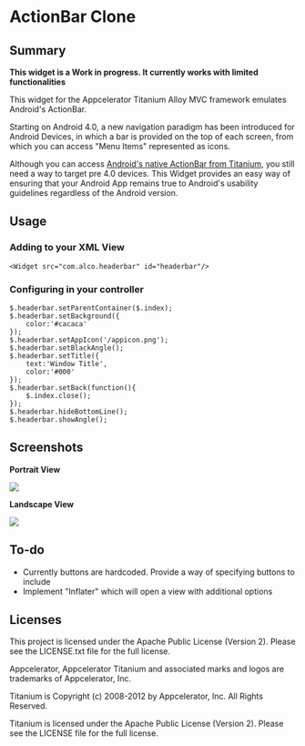 # ActionBar Clone

## Summary

**This widget is a Work in progress.  It currently works with limited functionalities**

This widget for the Appcelerator Titanium Alloy MVC framework emulates Android's ActionBar.

Starting on Android 4.0, a new navigation paradigm has been introduced for Android Devices, in which a bar is provided on the top of each screen, from which you can access "Menu Items" represented as icons.

Although you can access [Android's native ActionBar from Titanium](https://gist.github.com/ricardoalcocer/5339699), you still need a way to target pre 4.0 devices.  This Widget provides an easy way of ensuring that your Android App remains true to Android's usability guidelines regardless of the Android version.

## Usage

### Adding to your XML View

```
<Widget src="com.alco.headerbar" id="headerbar"/> 
```
### Configuring in your controller

```
$.headerbar.setParentContainer($.index);
$.headerbar.setBackground({
	color:'#cacaca'
});
$.headerbar.setAppIcon('/appicon.png');
$.headerbar.setBlackAngle();
$.headerbar.setTitle({
	text:'Window Title',
	color:'#000'
});
$.headerbar.setBack(function(){
	$.index.close();
});
$.headerbar.hideBottomLine();
$.headerbar.showAngle();
```


## Screenshots

**Portrait View**

![](http://s23.postimg.org/vppob5nxn/Screen_Shot_2013_05_09_at_10_11_24_AM.png)

**Landscape View**

![](http://s17.postimg.org/wcr99ll6n/Screen_Shot_2013_05_09_at_10_11_40_AM.png)


## To-do 

* Currently buttons are hardcoded.  Provide a way of specifying buttons to include
* Implement "Inflater" which will open a view with additional options


## Licenses
This project is licensed under the Apache Public License (Version 2). Please see the LICENSE.txt file for the full license.

Appcelerator, Appcelerator Titanium and associated marks and logos are 
trademarks of Appcelerator, Inc. 

Titanium is Copyright (c) 2008-2012 by Appcelerator, Inc. All Rights Reserved.

Titanium is licensed under the Apache Public License (Version 2). Please
see the LICENSE file for the full license.